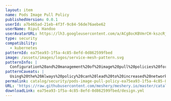 ```yaml
---
layout: item
name: Pods Image Pull Policy
publishedVersion: 0.0.1
userId: a7b465ad-21eb-4f3f-9c84-56de76aebe62
userName: Ripul Handoo
userAvatarURL: https://lh3.googleusercontent.com/a/ACg8ocKBVmrCH-kszcRj5jpdBR53K1-E7YPUd3-kFmRFGGRN=s96-c
type: security
compatibility:
  - kubernetes
patternId: ea75ea93-1f5a-4c85-8efd-0d862599fbed
image: /assets/images/logos/service-mesh-pattern.svg
patternInfo: |
  Configuration%20and%20management%20of%20image%20pull%20policies%20for%20Kubernetes%20pods.%20The%20image%20pull%20policy%20determines%20how%20and%20when%20the%20container%20images%20are%20pulled%20from%20the%20container%20registry%2C%20impacting%20both%20the%20efficiency%20and%20reliability%20of%20application%20deployments.%20Kubernetes%20provides%20three%20image%20pull%20policies%3A%20Always%2C%20IfNotPresent%2C%20and%20Never.%0A%0A1.%20Always%3A%20The%20image%20is%20always%20pulled%20from%20the%20registry%2C%20ensuring%20the%20latest%20version%20is%20used%20but%20potentially%20increasing%20deployment%20times%20and%20registry%20load.%0A2.%20IfNotPresent%3A%20The%20image%20is%20pulled%20only%20if%20it%20is%20not%20already%20present%20on%20the%20node%2C%20optimizing%20for%20faster%20deployments%20when%20the%20image%20hasn't%20changed.%0A3.%20Never%3A%20The%20image%20is%20never%20pulled%20from%20the%20registry%2C%20assuming%20it%20is%20pre-installed%20on%20the%20node%2C%20which%20can%20be%20useful%20in%20air-gapped%20environments.%0A%0AThis%20design%20helps%20Kubernetes%20administrators%20and%20developers%20choose%20the%20appropriate%20image%20pull%20policy%20based%20on%20their%20specific%20needs%20for%20development%2C%20testing%2C%20and%20production%20environments.%0A%0A
patternCaveats: |
  Using%20the%20Always%20policy%20can%20lead%20to%20increased%20network%20dependency%20and%20potential%20delays%20in%20deployments%20if%20the%20registry%20is%20slow%20or%20inaccessible.
permalink: catalog/security/pods-image-pull-policy-ea75ea93-1f5a-4c85-8efd-0d862599fbed.html
URL: 'https://raw.githubusercontent.com/meshery/meshery.io/master/catalog/ea75ea93-1f5a-4c85-8efd-0d862599fbed/0.0.1/design.yml'
downloadLink: ea75ea93-1f5a-4c85-8efd-0d862599fbed/design.yml
---
```

